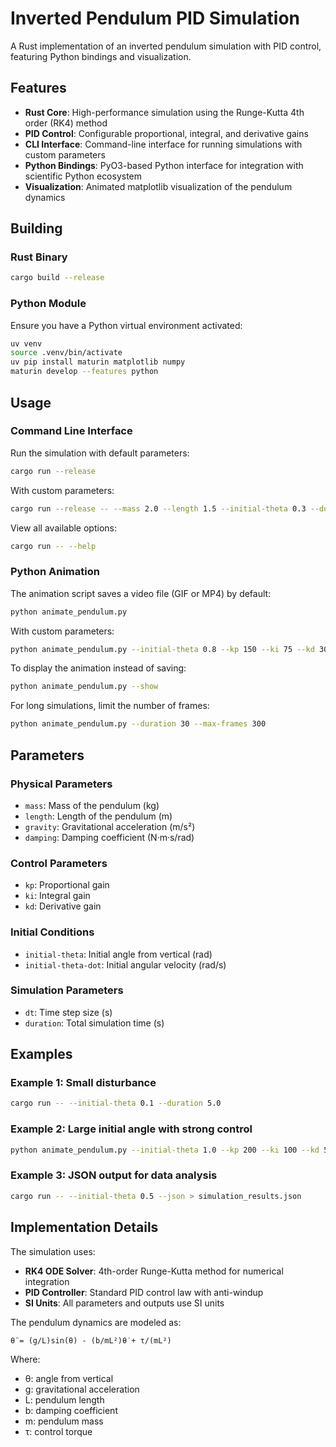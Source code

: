 # Inverted Pendulum PID Simulation

A Rust implementation of an inverted pendulum simulation with PID control, featuring Python bindings and visualization.

## Features

- **Rust Core**: High-performance simulation using the Runge-Kutta 4th order (RK4) method
- **PID Control**: Configurable proportional, integral, and derivative gains
- **CLI Interface**: Command-line interface for running simulations with custom parameters
- **Python Bindings**: PyO3-based Python interface for integration with scientific Python ecosystem
- **Visualization**: Animated matplotlib visualization of the pendulum dynamics

## Building

### Rust Binary

```bash
cargo build --release
```

### Python Module

Ensure you have a Python virtual environment activated:

```bash
uv venv
source .venv/bin/activate
uv pip install maturin matplotlib numpy
maturin develop --features python
```

## Usage

### Command Line Interface

Run the simulation with default parameters:

```bash
cargo run --release
```

With custom parameters:

```bash
cargo run --release -- --mass 2.0 --length 1.5 --initial-theta 0.3 --duration 5.0 --json
```

View all available options:

```bash
cargo run -- --help
```

### Python Animation

The animation script saves a video file (GIF or MP4) by default:

```bash
python animate_pendulum.py
```

With custom parameters:

```bash
python animate_pendulum.py --initial-theta 0.8 --kp 150 --ki 75 --kd 30 --output my_simulation.gif
```

To display the animation instead of saving:

```bash
python animate_pendulum.py --show
```

For long simulations, limit the number of frames:

```bash
python animate_pendulum.py --duration 30 --max-frames 300
```

## Parameters

### Physical Parameters
- `mass`: Mass of the pendulum (kg)
- `length`: Length of the pendulum (m)
- `gravity`: Gravitational acceleration (m/s²)
- `damping`: Damping coefficient (N·m·s/rad)

### Control Parameters
- `kp`: Proportional gain
- `ki`: Integral gain
- `kd`: Derivative gain

### Initial Conditions
- `initial-theta`: Initial angle from vertical (rad)
- `initial-theta-dot`: Initial angular velocity (rad/s)

### Simulation Parameters
- `dt`: Time step size (s)
- `duration`: Total simulation time (s)

## Examples

### Example 1: Small disturbance
```bash
cargo run -- --initial-theta 0.1 --duration 5.0
```

### Example 2: Large initial angle with strong control
```bash
python animate_pendulum.py --initial-theta 1.0 --kp 200 --ki 100 --kd 50 --output strong_control.gif
```

### Example 3: JSON output for data analysis
```bash
cargo run -- --initial-theta 0.5 --json > simulation_results.json
```

## Implementation Details

The simulation uses:
- **RK4 ODE Solver**: 4th-order Runge-Kutta method for numerical integration
- **PID Controller**: Standard PID control law with anti-windup
- **SI Units**: All parameters and outputs use SI units

The pendulum dynamics are modeled as:
```
θ̈ = (g/L)sin(θ) - (b/mL²)θ̇ + τ/(mL²)
```

Where:
- θ: angle from vertical
- g: gravitational acceleration
- L: pendulum length
- b: damping coefficient
- m: pendulum mass
- τ: control torque